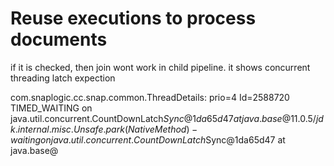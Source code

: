 Reuse executions to process documents
======================================

if it is checked, then join wont work in child pipeline. it shows concurrent threading latch expection

com.snaplogic.cc.snap.common.ThreadDetails: prio=4 Id=2588720 TIMED_WAITING on java.util.concurrent.CountDownLatch$Sync@1da65d47
	at java.base@11.0.5/jdk.internal.misc.Unsafe.park(Native Method)
	-  waiting on java.util.concurrent.CountDownLatch$Sync@1da65d47
	at java.base@

